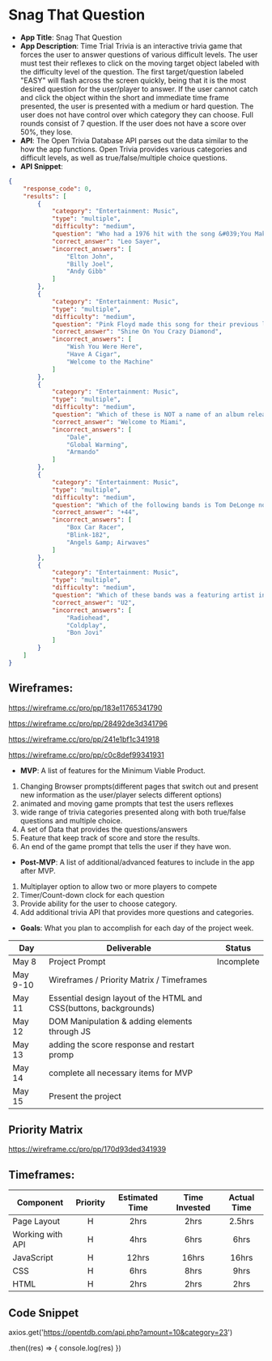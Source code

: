 # Snag That Question

- **App Title**: Snag That Question
- **App Description**: Time Trial Trivia is an interactive trivia game that forces the user to answer questions of various difficult levels.  The user must test their reflexes to click on the moving target object labeled with the difficulty level of the question. The first target/question labeled "EASY" will flash across the screen quickly, being that it is the most desired question for the user/player to answer.  If the user cannot catch and click the object within the short and immediate time frame presented, the user is presented with a medium or hard question.  The user does not have control over which category they can choose. Full rounds consist of 7 question.  If the user does not have a score over 50%, they lose.     
- **API**: The Open Trivia Database API parses out the data similar to the how the app functions.  Open Trivia provides various categories and difficult levels, as well as true/false/multiple choice questions. 
- **API Snippet**: 
```JSON
{
    "response_code": 0,
    "results": [
        {
            "category": "Entertainment: Music",
            "type": "multiple",
            "difficulty": "medium",
            "question": "Who had a 1976 hit with the song &#039;You Make Me Feel Like Dancing&#039;?",
            "correct_answer": "Leo Sayer",
            "incorrect_answers": [
                "Elton John",
                "Billy Joel",
                "Andy Gibb"
            ]
        },
        {
            "category": "Entertainment: Music",
            "type": "multiple",
            "difficulty": "medium",
            "question": "Pink Floyd made this song for their previous lead singer Syd Barrett.",
            "correct_answer": "Shine On You Crazy Diamond",
            "incorrect_answers": [
                "Wish You Were Here",
                "Have A Cigar",
                "Welcome to the Machine"
            ]
        },
        {
            "category": "Entertainment: Music",
            "type": "multiple",
            "difficulty": "medium",
            "question": "Which of these is NOT a name of an album released by American rapper Pitbull?",
            "correct_answer": "Welcome to Miami",
            "incorrect_answers": [
                "Dale",
                "Global Warming",
                "Armando"
            ]
        },
        {
            "category": "Entertainment: Music",
            "type": "multiple",
            "difficulty": "medium",
            "question": "Which of the following bands is Tom DeLonge not a part of?",
            "correct_answer": "+44",
            "incorrect_answers": [
                "Box Car Racer",
                "Blink-182",
                "Angels &amp; Airwaves"
            ]
        },
        {
            "category": "Entertainment: Music",
            "type": "multiple",
            "difficulty": "medium",
            "question": "Which of these bands was a featuring artist in Compton rapper Kendrick Lamar&#039;s 2017 album, &quot;DAMN.&quot;?",
            "correct_answer": "U2",
            "incorrect_answers": [
                "Radiohead",
                "Coldplay",
                "Bon Jovi"
            ]
        }
    ]
}
```

## **Wireframes**:  

https://wireframe.cc/pro/pp/183e11765341790

https://wireframe.cc/pro/pp/28492de3d341796

https://wireframe.cc/pro/pp/241e1bf1c341918

https://wireframe.cc/pro/pp/c0c8def99341931

- **MVP**: A list of features for the Minimum Viable Product.
1. Changing Browser prompts(different pages that switch out and present new information as the user/player selects different options)
2. animated and moving game prompts that test the users reflexes
3. wide range of trivia categories presented along with both true/false questions and multiple choice.  
4. A set of Data that provides the questions/answers
5. Feature that keep track of score and store the results.
6. An end of the game prompt that tells the user if they have won.
- **Post-MVP**: A list of additional/advanced features to include in the app after MVP.
1. Multiplayer option to allow two or more players to compete
2. Timer/Count-down clock for each question
3. Provide ability for the user to choose category.
4. Add additional trivia API that provides more questions and categories.
- **Goals**: What you plan to accomplish for each day of the project week.

|  Day | Deliverable | Status |
|---|---| ---|
|May 8| Project Prompt | Incomplete
|May 9-10| Wireframes / Priority Matrix / Timeframes | 
|May 11| Essential design layout of the HTML and CSS(buttons, backgrounds) | 
|May 12| DOM Manipulation & adding elements through JS | 
|May 13| adding the score response and restart promp | 
|May 14| complete all necessary items for MVP | 
|May 15| Present the project | 
## Priority Matrix
https://wireframe.cc/pro/pp/170d93ded341939


## **Timeframes**:

| Component | Priority | Estimated Time | Time Invested | Actual Time |
| --- | :---: |  :---: | :---: | :---: |
| Page Layout | H | 2hrs| 2hrs | 2.5hrs |
| Working with API | H | 4hrs| 6hrs | 6hrs |
| JavaScript | H | 12hrs| 16hrs | 16hrs |
| CSS | H | 6hrs| 8hrs | 9hrs |
| HTML | H | 2hrs| 2hrs | 2hrs |


## Code Snippet
axios.get('https://opentdb.com/api.php?amount=10&category=23')
  
  .then((res) => {
  console.log(res)
  })

